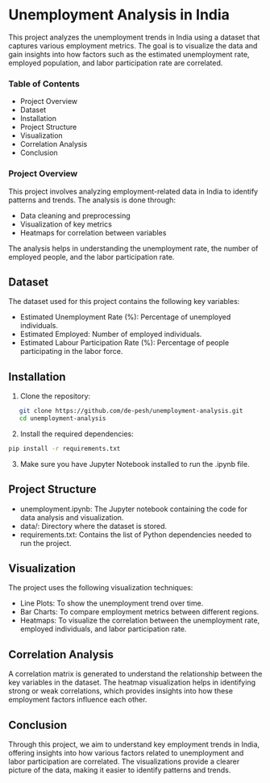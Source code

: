 # Unemployment Analysis in India

This project analyzes the unemployment trends in India using a dataset that captures various employment metrics. The goal is to visualize the data and gain insights into how factors such as the estimated unemployment rate, employed population, and labor participation rate are correlated.

### Table of Contents

-	Project Overview
-	Dataset
-	Installation
-	Project Structure
-	Visualization
-	Correlation Analysis
-	Conclusion

### Project Overview

This project involves analyzing employment-related data in India to identify patterns and trends. The analysis is done through:

-	Data cleaning and preprocessing
-	Visualization of key metrics
-	Heatmaps for correlation between variables

The analysis helps in understanding the unemployment rate, the number of employed people, and the labor participation rate.

## Dataset

The dataset used for this project contains the following key variables:

-	Estimated Unemployment Rate (%): Percentage of unemployed individuals.
-	Estimated Employed: Number of employed individuals.
-	Estimated Labour Participation Rate (%): Percentage of people participating in the labor force.

## Installation

1.	Clone the repository:
 ```bash
    git clone https://github.com/de-pesh/unemployment-analysis.git
    cd unemployment-analysis
```
2.	Install the required dependencies:
```bash
pip install -r requirements.txt
```
3.	Make sure you have Jupyter Notebook installed to run the .ipynb file.

## Project Structure

-	unemployment.ipynb: The Jupyter notebook containing the code for data analysis and visualization.
-	data/: Directory where the dataset is stored.
-	requirements.txt: Contains the list of Python dependencies needed to run the project.

## Visualization

The project uses the following visualization techniques:

-	Line Plots: To show the unemployment trend over time.
-	Bar Charts: To compare employment metrics between different regions.
-	Heatmaps: To visualize the correlation between the unemployment rate, employed individuals, and labor participation rate.

## Correlation Analysis

A correlation matrix is generated to understand the relationship between the key variables in the dataset. The heatmap visualization helps in identifying strong or weak correlations, which provides insights into how these employment factors influence each other.

## Conclusion

Through this project, we aim to understand key employment trends in India, offering insights into how various factors related to unemployment and labor participation are correlated. The visualizations provide a clearer picture of the data, making it easier to identify patterns and trends.
